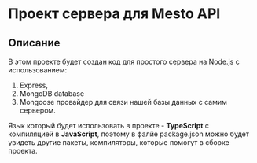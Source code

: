 # Проект сервера для Mesto API

## Описание
В этом проекте будет создан код для простого сервера на Node.js с использованием: 
1) Express,
2) MongoDB database
3) Mongoose провайдер
для связи нашей базы данных с самим сервером.

Язык который будет использовать в проекте - **TypeScript** с компиляцией в **JavaScript**, 
поэтому в фалйе package.json можно будет увидеть другие пакеты, компиляторы, 
которые помогут в сборке проекта.
